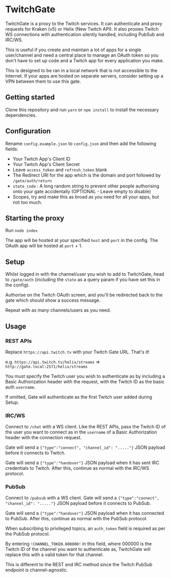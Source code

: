 # TwitchGate

TwitchGate is a proxy to the Twitch services. It can authenticate and proxy requests for Kraken (v5) or Helix (New Twitch API). It also proxies Twitch WS connections with authentication silently handled, including PubSub and IRC/WS.

This is useful if you create and maintain a lot of apps for a single user/channel and need a central place to manage an OAuth token so you don't have to set up code and a Twitch app for every application you make.

This is designed to be ran in a local network that is not accessible to the Internet. If your apps are hosted on separate servers, consider setting up a VPN between them to use this gate.

## Getting started

Clone this repository and run `yarn` or `npm install` to install the necessary dependencies.

## Configuration
Rename `config.example.json` to `config.json` and then add the following fields:

- Your Twitch App's Client ID
- Your Twitch App's Client Secret
- Leave `access_token` and `refresh_token` blank
- The Redirect URI for the app which is the domain and port followed by `/gate/auth/return`
- `state_code` : A long random string to prevent other people authorising onto your gate accidentally (OPTIONAL - Leave empty to disable)
- Scopes, try and make this as broad as you need for all your apps, but not too much.

## Starting the proxy

Run `node index`

The app will be hosted at your specified `host` and `port` in the config. The OAuth app will be hosted at `port` + 1.

## Setup

Whilst logged in with the channel/user you wish to add to TwitchGate, head to `/gate/auth` (including the `state` as a query param if you have set this in the config).

Authorise on the Twitch OAuth screen, and you'll be redirected back to the gate which should show a success message.

Repeat with as many channels/users as you need.

## Usage

### REST APIs

Replace `https://api.twitch.tv` with your Twitch Gate URL. That's it!

e.g. `https://api.twitch.tv/helix/streams` => `http://gate.local:2571/helix/streams`

You must specify the Twitch user you wish to authenticate as by including a Basic Authorization header with the request, with the Twitch ID as the basic auth `username`.

If omitted, Gate will authenticate as the first Twitch user added during Setup.

### IRC/WS

Connect to `/chat` with a WS client. Like the REST APIs, pass the Twitch ID of the user you want to connect as in the `username` of a Basic Authorization header with the connection request.

Gate will send a `{"type":"connect", "channel_id": "....."}` JSON payload before it connects to Twitch.

Gate will send a `{"type":"handover"}` JSON payload when it has sent IRC credentials to Twitch. After this, continue as normal with the IRC/WS protocol.

### PubSub

Connect to `/pubsub` with a WS client. Gate will send a `{"type":"connect", "channel_id": "....."}` JSON payload before it connects to PubSub.

Gate will send a `{"type":"handover"}` JSON payload when it has connected to PubSub. After this, continue as normal with the PubSub protocol.

When subscribing to privileged topics, an `auth_token` field is required as per the PubSub protocol.

By entering `!CHANNEL_TOKEN.000000!` in this field, where 000000 is the Twitch ID of the channel you want to authenticate as, TwitchGate will replace this with a valid token for that channel.

This is different to the REST and IRC method since the Twitch PubSub endpoint is channel-agnostic.


